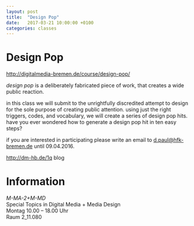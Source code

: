 ```yaml
---
layout: post
title:  "Design Pop"
date:   2017-03-21 10:00:00 +0100
categories: classes
---
```


# Design Pop



<http://digitalmedia-bremen.de/course/design-pop/>

*design pop* is a deliberately fabricated piece of work, that creates a wide public reaction.

in this class we will submit to the unrightfully discredited attempt to design for the sole purpose of creating public attention. using just the right triggers, codes, and vocabulary, we will create a series of design pop hits. have you ever wondered how to generate a design pop hit in ten easy steps?

if you are interested in participating please write an email to d.paul@hfk-bremen.de until 09.04.2016.

<http://dm-hb.de/1q> blog

# Information

*M-MA-2+M-MD*   
Special Topics in Digital Media + Media Design   
Montag 10.00 – 18.00 Uhr   
Raum 2_11.080





